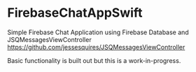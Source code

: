 # FirebaseChatAppSwift

Simple Firebase Chat Application using Firebase Database and JSQMessagesViewController https://github.com/jessesquires/JSQMessagesViewController

Basic functionality is built out but this is a work-in-progress.